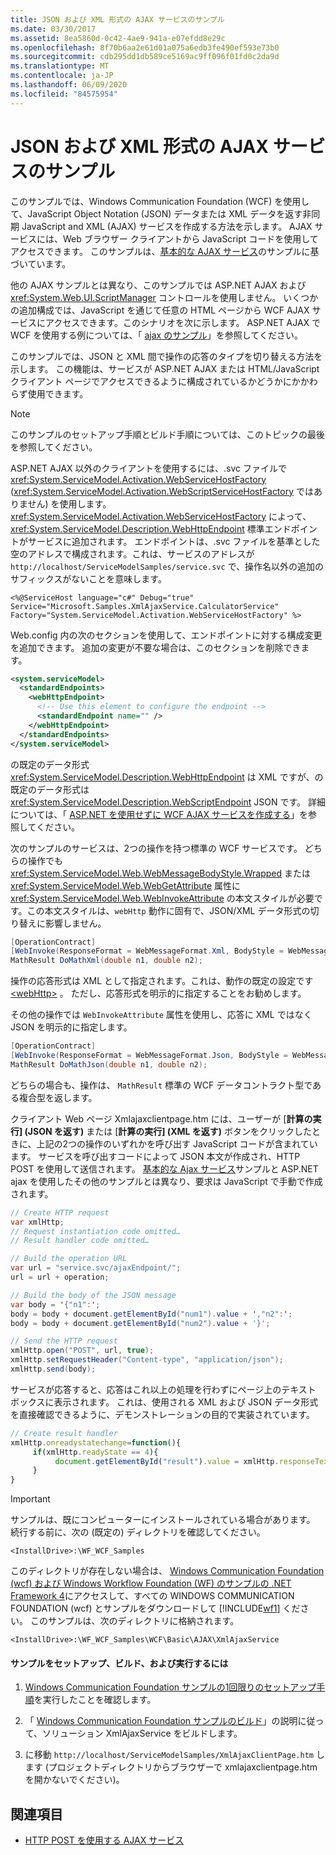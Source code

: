 ```yaml
---
title: JSON および XML 形式の AJAX サービスのサンプル
ms.date: 03/30/2017
ms.assetid: 8ea5860d-0c42-4ae9-941a-e07efdd8e29c
ms.openlocfilehash: 8f70b6aa2e61d01a075a6edb3fe490ef593e73b0
ms.sourcegitcommit: cdb295dd1db589ce5169ac9ff096f01fd0c2da9d
ms.translationtype: MT
ms.contentlocale: ja-JP
ms.lasthandoff: 06/09/2020
ms.locfileid: "84575954"
---
```

# <a name="ajax-service-with-json-and-xml-sample"></a>JSON および XML 形式の AJAX サービスのサンプル

このサンプルでは、Windows Communication Foundation (WCF) を使用して、JavaScript Object Notation (JSON) データまたは XML データを返す非同期 JavaScript and XML (AJAX) サービスを作成する方法を示します。 AJAX サービスには、Web ブラウザー クライアントから JavaScript コードを使用してアクセスできます。 このサンプルは、[基本的な AJAX サービス](basic-ajax-service.md)のサンプルに基づいています。

他の AJAX サンプルとは異なり、このサンプルでは ASP.NET AJAX および <xref:System.Web.UI.ScriptManager> コントロールを使用しません。 いくつかの追加構成では、JavaScript を通じて任意の HTML ページから WCF AJAX サービスにアクセスできます。このシナリオを次に示します。 ASP.NET AJAX で WCF を使用する例については、「 [ajax のサンプル](ajax.md)」を参照してください。

このサンプルでは、JSON と XML 間で操作の応答のタイプを切り替える方法を示します。 この機能は、サービスが ASP.NET AJAX または HTML/JavaScript クライアント ページでアクセスできるように構成されているかどうかにかかわらず使用できます。

> [!NOTE]
> このサンプルのセットアップ手順とビルド手順については、このトピックの最後を参照してください。

ASP.NET AJAX 以外のクライアントを使用するには、.svc ファイルで <xref:System.ServiceModel.Activation.WebServiceHostFactory> (<xref:System.ServiceModel.Activation.WebScriptServiceHostFactory> ではありません) を使用します。 <xref:System.ServiceModel.Activation.WebServiceHostFactory> によって、<xref:System.ServiceModel.Description.WebHttpEndpoint> 標準エンドポイントがサービスに追加されます。 エンドポイントは、.svc ファイルを基準とした空のアドレスで構成されます。これは、サービスのアドレスが `http://localhost/ServiceModelSamples/service.svc` で、操作名以外の追加のサフィックスがないことを意味します。

`<%@ServiceHost language="c#" Debug="true" Service="Microsoft.Samples.XmlAjaxService.CalculatorService" Factory="System.ServiceModel.Activation.WebServiceHostFactory" %>`

Web.config 内の次のセクションを使用して、エンドポイントに対する構成変更を追加できます。 追加の変更が不要な場合は、このセクションを削除できます。

```xml
<system.serviceModel>
  <standardEndpoints>
    <webHttpEndpoint>
      <!-- Use this element to configure the endpoint -->
      <standardEndpoint name="" />
    </webHttpEndpoint>
  </standardEndpoints>
</system.serviceModel>
```

の既定のデータ形式 <xref:System.ServiceModel.Description.WebHttpEndpoint> は XML ですが、の既定のデータ形式は <xref:System.ServiceModel.Description.WebScriptEndpoint> JSON です。 詳細については、「 [ASP.NET を使用せずに WCF AJAX サービスを作成する](../feature-details/creating-wcf-ajax-services-without-aspnet.md)」を参照してください。

次のサンプルのサービスは、2つの操作を持つ標準の WCF サービスです。 どちらの操作でも <xref:System.ServiceModel.Web.WebMessageBodyStyle.Wrapped> または <xref:System.ServiceModel.Web.WebGetAttribute> 属性に <xref:System.ServiceModel.Web.WebInvokeAttribute> の本文スタイルが必要です。この本文スタイルは、`webHttp` 動作に固有で、JSON/XML データ形式の切り替えに影響しません。

```csharp
[OperationContract]
[WebInvoke(ResponseFormat = WebMessageFormat.Xml, BodyStyle = WebMessageBodyStyle.Wrapped)]
MathResult DoMathXml(double n1, double n2);
```

操作の応答形式は XML として指定されます。これは、動作の既定の設定です [\<webHttp>](../../configure-apps/file-schema/wcf/webhttp.md) 。 ただし、応答形式を明示的に指定することをお勧めします。

その他の操作では `WebInvokeAttribute` 属性を使用し、応答に XML ではなく JSON を明示的に指定します。

```csharp
[OperationContract]
[WebInvoke(ResponseFormat = WebMessageFormat.Json, BodyStyle = WebMessageBodyStyle.Wrapped)]
MathResult DoMathJson(double n1, double n2);
```

どちらの場合も、操作は、 `MathResult` 標準の WCF データコントラクト型である複合型を返します。

クライアント Web ページ Xmlajaxclientpage.htm には、ユーザーが [**計算の実行] (JSON を返す)** または [**計算の実行] (XML を返す)** ボタンをクリックしたときに、上記の2つの操作のいずれかを呼び出す JavaScript コードが含まれています。 サービスを呼び出すコードによって JSON 本文が作成され、HTTP POST を使用して送信されます。 [基本的な Ajax サービス](basic-ajax-service.md)サンプルと ASP.NET ajax を使用したその他のサンプルとは異なり、要求は JavaScript で手動で作成されます。

```csharp
// Create HTTP request
var xmlHttp;
// Request instantiation code omitted…
// Result handler code omitted…

// Build the operation URL
var url = "service.svc/ajaxEndpoint/";
url = url + operation;

// Build the body of the JSON message
var body = '{"n1":';
body = body + document.getElementById("num1").value + ',"n2":';
body = body + document.getElementById("num2").value + '}';

// Send the HTTP request
xmlHttp.open("POST", url, true);
xmlHttp.setRequestHeader("Content-type", "application/json");
xmlHttp.send(body);
```

サービスが応答すると、応答はこれ以上の処理を行わずにページ上のテキスト ボックスに表示されます。 これは、使用される XML および JSON データ形式を直接確認できるように、デモンストレーションの目的で実装されています。

```javascript
// Create result handler
xmlHttp.onreadystatechange=function(){
     if(xmlHttp.readyState == 4){
          document.getElementById("result").value = xmlHttp.responseText;
     }
}
```

> [!IMPORTANT]
> サンプルは、既にコンピューターにインストールされている場合があります。 続行する前に、次の (既定の) ディレクトリを確認してください。
>
> `<InstallDrive>:\WF_WCF_Samples`
>
> このディレクトリが存在しない場合は、 [Windows Communication Foundation (wcf) および Windows Workflow Foundation (WF) のサンプルの .NET Framework 4](https://www.microsoft.com/download/details.aspx?id=21459)にアクセスして、すべての WINDOWS COMMUNICATION FOUNDATION (wcf) とサンプルをダウンロードして [!INCLUDE[wf1](../../../../includes/wf1-md.md)] ください。 このサンプルは、次のディレクトリに格納されます。
>
> `<InstallDrive>:\WF_WCF_Samples\WCF\Basic\AJAX\XmlAjaxService`

#### <a name="to-set-up-build-and-run-the-sample"></a>サンプルをセットアップ、ビルド、および実行するには

1. [Windows Communication Foundation サンプルの1回限りのセットアップ手順](one-time-setup-procedure-for-the-wcf-samples.md)を実行したことを確認します。

2. 「 [Windows Communication Foundation サンプルのビルド](building-the-samples.md)」の説明に従って、ソリューション XmlAjaxService をビルドします。

3. に移動 `http://localhost/ServiceModelSamples/XmlAjaxClientPage.htm` します (プロジェクトディレクトリからブラウザーで xmlajaxclientpage.htm を開かないでください)。

## <a name="see-also"></a>関連項目

- [HTTP POST を使用する AJAX サービス](ajax-service-using-http-post.md)
